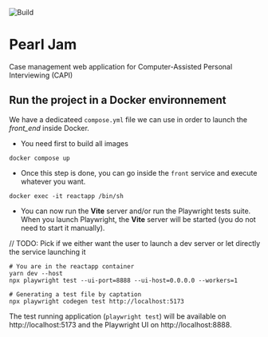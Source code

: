 ![Build](https://github.com/InseeFr/Pearl-Jam/actions/workflows/release.yml/badge.svg)

# Pearl Jam

Case management web application for Computer-Assisted Personal Interviewing (CAPI)

## Run the project in a Docker environnement

We have a dedicateed `compose.yml` file we can use in order to launch the _front_end_ inside Docker.

- You need first to build all images

```shell
docker compose up
```

- Once this step is done, you can go inside the `front` service and execute whatever you want.

```shell
docker exec -it reactapp /bin/sh
```

- You can now run the **Vite** server and/or run the Playwright tests suite.
  When you launch Playwright, the **Vite** server will be started (you do not need to start it manually).

// TODO: Pick if we either want the user to launch a dev server or let directly the service launching it

```shell
# You are in the reactapp container
yarn dev --host
npx playwright test --ui-port=8888 --ui-host=0.0.0.0 --workers=1

# Generating a test file by captation
npx playwright codegen test http://localhost:5173
```

The test running application (`playwright test`) will be available on http://localhost:5173 and the Playwright UI on http://localhost:8888.
